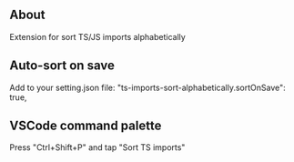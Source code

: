 ## About

Extension for sort TS/JS imports alphabetically

## Auto-sort on save

Add to your setting.json file:
"ts-imports-sort-alphabetically.sortOnSave": true,

## VSCode command palette

Press "Ctrl+Shift+P" and tap "Sort TS imports"
